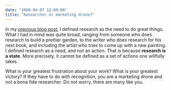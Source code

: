 ```yaml
---
date: "2008-04-07 12:00:00"
title: "Researcher or marketing drone?"
---
```




In my [previous blog post](/lemire/blog/2008/04/05/the-need-to-do-great-things/), I defined research as the need to do great things. What I had in mind was quite broad, ranging from someone who does research to build a prettier garden, to the writer who does research for his next book, and including the artist who tries to come up with a new painting. I defined research as a need, and not an action. That is because __research is a state__. More precisely, it cannot be defined as a set of actions one willfully takes.

What is your greatest frustration about your work? What is your greatest victory? If they have to do with recognition, you are a marketing drone and not a bona fide researcher. Do not worry, there are many like you.

